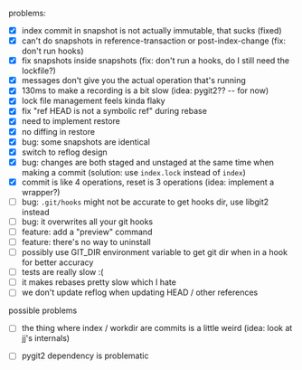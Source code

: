 problems:

- [X] index commit in snapshot is not actually immutable, that sucks (fixed)
- [X] can't do snapshots in reference-transaction or post-index-change (fix: don't run hooks)
- [X] fix snapshots inside snapshots (fix: don't run a hooks, do I still need the lockfile?)
- [X] messages don't give you the actual operation that's running
- [X] 130ms to make a recording is a bit slow (idea: pygit2?? -- for now)
- [X] lock file management feels kinda flaky
- [X] fix "ref HEAD is not a symbolic ref" during rebase
- [X] need to implement restore
- [X] no diffing in restore
- [X] bug: some snapshots are identical
- [X] switch to reflog design
- [X] bug: changes are both staged and unstaged at the same time when making a commit (solution: use `index.lock` instead of `index`)
- [X] commit is like 4 operations, reset is 3 operations (idea: implement a wrapper?)
- [ ] bug: `.git/hooks` might not be accurate to get hooks dir, use libgit2 instead
- [ ] bug: it overwrites all your git hooks
- [ ] feature: add a "preview" command
- [ ] feature: there's no way to uninstall
- [ ] possibly use GIT_DIR environment variable to get git dir when in a hook for better accuracy
- [ ] tests are really slow :(
- [ ] it makes rebases pretty slow which I hate
- [ ] we don't update reflog when updating HEAD / other references

possible problems
- [ ] the thing where index / workdir are commits is a little weird (idea: look at jj's internals)
- [ ] pygit2 dependency is problematic

